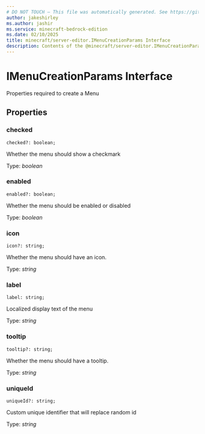 ```yaml
---
# DO NOT TOUCH — This file was automatically generated. See https://github.com/mojang/minecraftapidocsgenerator to modify descriptions, examples, etc.
author: jakeshirley
ms.author: jashir
ms.service: minecraft-bedrock-edition
ms.date: 02/10/2025
title: minecraft/server-editor.IMenuCreationParams Interface
description: Contents of the @minecraft/server-editor.IMenuCreationParams class.
---
```

# IMenuCreationParams Interface

Properties required to create a Menu

## Properties

### **checked**
`checked?: boolean;`

Whether the menu should show a checkmark

Type: *boolean*

### **enabled**
`enabled?: boolean;`

Whether the menu should be enabled or disabled

Type: *boolean*

### **icon**
`icon?: string;`

Whether the menu should have an icon.

Type: *string*

### **label**
`label: string;`

Localized display text of the menu

Type: *string*

### **tooltip**
`tooltip?: string;`

Whether the menu should have a tooltip.

Type: *string*

### **uniqueId**
`uniqueId?: string;`

Custom unique identifier that will replace random id

Type: *string*
